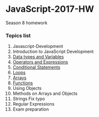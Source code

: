 # JavaScript-2017-HW
Season 8 homework

### Topics list

1. Javascript-Development
1. Introduction to JavaScript Development
1. [Data types and Variables](./03DataTypes)
1. [Operators and Expressions](./04OperatorsExpressions)
1. [Conditional Statements](./05ConditionalStatements)
1. [Loops](./06Loops)
1. [Arrays](./07Arrays)
1. [Functions](./08Functions)
1. Using Objects
1. Methods on Arrays and Objects
1. Strings	Fix typo
1. Regular Expressions
1. Exam preparation